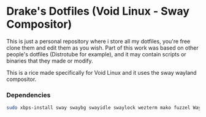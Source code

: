 # Drake's Dotfiles (Void Linux - Sway Compositor)

This is just a personal repository where i store all my dotfiles, you're free
clone them and edit them as you wish. Part of this work was based on other
people's dotfiles (Distrotube for example), and it may contain scripts or
binaries that they made or modify.

This is a rice made specifically for Void Linux and it uses the sway wayland
compositor.

### Dependencies
``` sh
sudo xbps-install sway swaybg swayidle swaylock wezterm mako fuzzel Waybar wl-clipboard cliphist pamixer light playerctl xdg-desktop-portal-wlr xdg-desktop-portal-gtk wdisplays grim slurp gsettings-desktop-schemas
```
